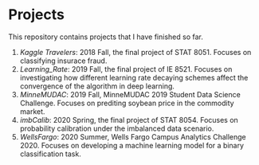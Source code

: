 # Projects

This repository contains projects that I have finished so far.
1. *Kaggle Travelers*: 2018 Fall, the final project of STAT 8051. Focuses on classifying insurace fraud.
2. *Learning_Rate*: 2019 Fall, the final project of IE 8521. Focuses on investigating how different learning rate decaying schemes affect the convergence of the algorithm in deep learning.
3. *MinneMUDAC*: 2019 Fall, MinneMUDAC 2019 Student Data Science Challenge. Focuses on prediting soybean price in the commodity market.
4. *imbCalib*: 2020 Spring, the final project of STAT 8054. Focuses on probability calibration under the imbalanced data scenario.
5. *WellsFargo*: 2020 Summer, Wells Fargo Campus Analytics Challenge 2020. Focuses on developing a machine learning model for a binary classification task.

